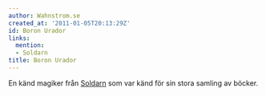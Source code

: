 ```yaml
---
author: Wahnstrom.se
created_at: '2011-01-05T20:13:29Z'
id: Boron Urador
links:
  mention:
  - Soldarn
title: Boron Urador
---
```


En känd magiker från [Soldarn] som var känd för sin stora samling av böcker.

  [Soldarn]: Soldarn